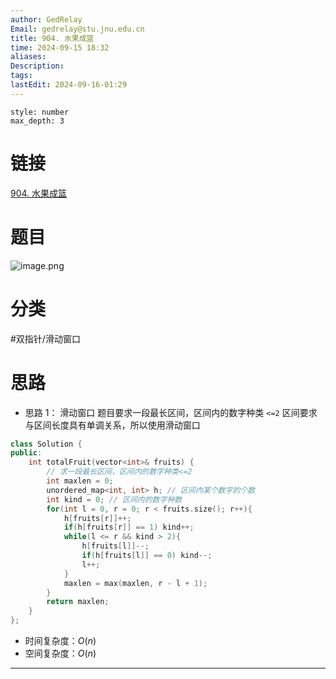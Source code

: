 ```yaml
---
author: GedRelay
Email: gedrelay@stu.jnu.edu.cn
title: 904. 水果成篮
time: 2024-09-15 18:32
aliases: 
Description: 
tags: 
lastEdit: 2024-09-16-01:29
---
```


```toc
style: number
max_depth: 3
```

# 链接
[904. 水果成篮](https://leetcode.cn/problems/fruit-into-baskets/) 

# 题目
![image.png](https://ged-pic-bed.oss-cn-guangzhou.aliyuncs.com/img/202409151833881.png)


# 分类
#双指针/滑动窗口 

# 思路
- 思路 1：
滑动窗口
题目要求一段最长区间，区间内的数字种类 `<=2` 
区间要求与区间长度具有单调关系，所以使用滑动窗口


```cpp
class Solution {
public:
    int totalFruit(vector<int>& fruits) {
        // 求一段最长区间，区间内的数字种类<=2
        int maxlen = 0;
        unordered_map<int, int> h; // 区间内某个数字的个数
        int kind = 0; // 区间内的数字种数
        for(int l = 0, r = 0; r < fruits.size(); r++){
            h[fruits[r]]++;
            if(h[fruits[r]] == 1) kind++;
            while(l <= r && kind > 2){
                h[fruits[l]]--;
                if(h[fruits[l]] == 0) kind--;
                l++;
            }
            maxlen = max(maxlen, r - l + 1);
        }
        return maxlen;
    }
};
```


- 时间复杂度：${O\left( n \right)  }$ 
- 空间复杂度：${O\left( n \right)  }$ 


---

